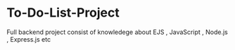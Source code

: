 # To-Do-List-Project
Full backend project consist of knowledege about EJS , JavaScript , Node.js , Express.js etc 
